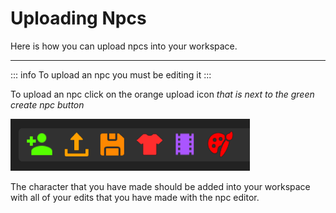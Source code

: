 # Uploading Npcs
Here is how you can upload npcs into your workspace.
<hr>

::: info
To upload an npc you must be editing it
:::

To upload an npc click on the orange upload icon _that is next to the green create npc button_

![image](/assets/tutorialAssets/TopBarImage.png)

The character that you have made should be added into your workspace with all of your edits that you have made with the npc editor.
